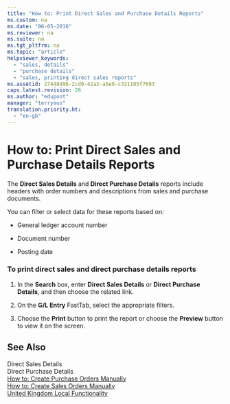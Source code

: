 ```yaml
---
title: "How to: Print Direct Sales and Purchase Details Reports"
ms.custom: na
ms.date: "06-05-2016"
ms.reviewer: na
ms.suite: na
ms.tgt_pltfrm: na
ms.topic: "article"
helpviewer_keywords: 
  - "sales, details"
  - "purchase details"
  - "sales, printing direct sales reports"
ms.assetid: 27448496-2cd9-42a2-a5e8-c321185f7693
caps.latest.revision: 26
ms.author: "edupont"
manager: "terryaus"
translation.priority.ht: 
  - "en-gb"
---
```

# How to: Print Direct Sales and Purchase Details Reports
The **Direct Sales Details** and **Direct Purchase Details** reports include headers with order numbers and descriptions from sales and purchase documents.  
  
 You can filter or select data for these reports based on:  
  
-   General ledger account number  
  
-   Document number  
  
-   Posting date  
  
### To print direct sales and direct purchase details reports  
  
1.  In the **Search** box, enter **Direct Sales Details** or **Direct Purchase Details**, and then choose the related link.  
  
2.  On the **G\/L Entry** FastTab, select the appropriate filters.  
  
3.  Choose the **Print** button to print the report or choose the **Preview** button to view it on the screen.  
  
## See Also  
 Direct Sales Details   
 Direct Purchase Details   
 [How to: Create Purchase Orders Manually](../../Purchasing/how-to-create-purchase-orders-manually.md)   
 [How to: Create Sales Orders Manually](../../Sales/how-to-create-sales-orders-manually.md)   
 [United Kingdom Local Functionality](../../LocalFunctionalityForMicrosoftDynamicsNav2016/UnitedKingdom/united-kingdom-local-functionality.md)